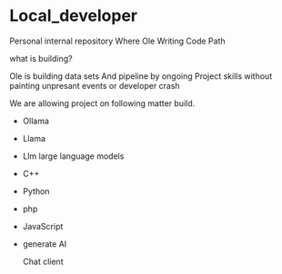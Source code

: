 # Local_developer
Personal internal repository Where Ole Writing Code Path



what is building?

Ole is building data sets
And pipeline by ongoing
Project skills without painting
unpresant events or developer crash


We are allowing project on following matter build.

- Ollama
- Llama
- Llm large language models
- C++
- Python
- php
- JavaScript
- generate AI

  Chat client

